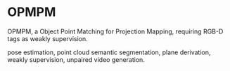 # OPMPM
OPMPM, a Object Point Matching for Projection Mapping, requiring RGB-D tags as weakly supervision.

pose estimation, point cloud semantic segmentation, plane derivation, weakly supervision, unpaired video generation.
